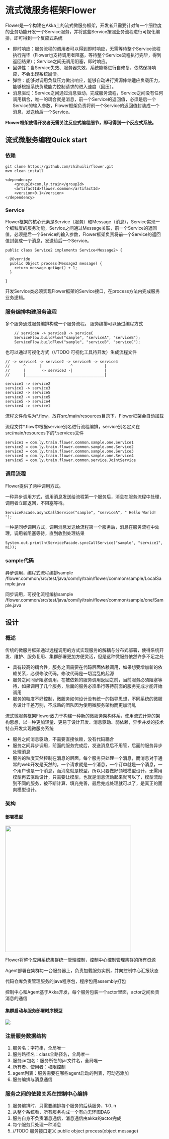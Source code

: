 # 流式微服务框架Flower
Flower是一个构建在Akka上的流式微服务框架，开发者只需要针对每一个细粒度的业务功能开发一个Service服务，并将这些Service按照业务流程进行可视化编排，即可得到一个反应式系统
* 即时响应：服务流程的调用者可以得到即时响应，无需等待整个Service流程执行完毕（Flower也支持调用者阻塞，等待整个Service流程执行完毕，得到返回结果）；Service之间无调用阻塞，即时响应。
* 回弹性：当Service失效、服务器失效，系统能够进行自修复，依然保持响应，不会出现系统崩溃。
* 弹性：能够对调用负载压力做出响应，能够自动进行资源伸缩适应负载压力，能够根据系统负载能力控制请求的进入速度（回压）。
* 消息驱动：Service之间通过消息驱动，完成服务流程，Service之间没有任何调用耦合，唯一的耦合就是消息，前一个Service的返回值，必须是后一个Service的输入参数，Flower框架负责将前一个Service的返回值封装成一个消息，发送给后一个Service。

**Flower框架使得开发者无需关注反应式编程细节，即可得到一个反应式系统。**

## 流式微服务编程Quick start

### 依赖
```
git clone https://github.com/zhihuili/flower.git
mvn clean install

<dependency>
	<groupId>com.ly.train</groupId>
	<artifactId>flower.common</artifactId>
	<version>0.1</version>
</dependency>
```
### Service
Flower框架的核心元素是Service（服务）和Message（消息），Service实现一个细粒度的服务功能，Service之间通过Message关联，前一个Service的返回值，必须是后一个Service的输入参数，Flower框架负责将前一个Service的返回值封装成一个消息，发送给后一个Service。
```
public class Service2 implements Service<Message2> {

  @Override
  public Object process(Message2 message) {
    return message.getAge() + 1;
  }

}
```
开发Service类必须实现Flower框架的Service接口，在process方法内完成服务业务逻辑。

### 服务编排构建服务流程
多个服务通过服务编排构成一个服务流程。
服务编排可以通过编程方式
```
    // serviceA -> serviceB -> serviceC
    ServiceFlow.buildFlow("sample", "serviceA", "serviceB");
    ServiceFlow.buildFlow("sample", "serviceB", "serviceC");
```

也可以通过可视化方式（//TODO 可视化工具待开发）生成流程文件
```
// -> service1 -> service2 -> service5 -> service4
//      ^      |             ^              |
//      |       -> service3 -|              |
//      |___________________________________|

service1 -> service2
service1 -> service3
service2 -> service5
service3 -> service5
service5 -> service4
service4 -> service1
```
流程文件命名为*.flow，放在src/main/resources目录下，Flower框架会自动加载

流程文件*.flow中根据service别名进行流程编排，service别名定义在src/main/resources下的*.services文件
```
service1 = com.ly.train.flower.common.sample.one.Service1
service2 = com.ly.train.flower.common.sample.one.Service2
service3 = com.ly.train.flower.common.sample.one.Service3
service4 = com.ly.train.flower.common.sample.one.Service4
service5 = com.ly.train.flower.common.service.JointService
```
### 调用流程
Flower提供了两种调用方式。

一种异步调用方式，调用消息发送给流程第一个服务后，消息在服务流程中处理，调用者立即返回，不阻塞等待。
```
ServiceFacade.asyncCallService("sample", "serviceA", " Hello World! ");
```
一种是同步调用方式，调用消息发送给流程第一个服务后，消息在服务流程中处理，调用者阻塞等待，直到收到处理结果
```
System.out.println(ServiceFacade.syncCallService("sample", "service1", m1));
```

### sample代码
异步调用，编程式流程编排sample
/flower.common/src/test/java/com/ly/train/flower/common/sample/LocalSample.java

同步调用，可视化流程编排sample
/flower.common/src/test/java/com/ly/train/flower/common/sample/one/Sample.java

## 设计

### 概述

传统的微服务框架通过远程调用的方式实现服务的解耦与分布式部署，使得系统开发、维护、服务复用、集群部署更加方便灵活，但是这种微服务依然许多不足之处

* 具有较高的耦合性，服务之间需要在代码层面依赖调用，如果想要增加新的依赖关系，必须修改代码，修改代码是一切混乱的起源
* 服务之间同步阻塞调用，在被依赖的服务调用返回之前，当前服务必须阻塞等待，如果调用了几个服务，后面的服务必须串行等待前面的服务完成才能开始调用
* 服务的粒度不好控制，微服务如何设计没有统一的指导思想，不同系统的微服务设计千差万别，不成熟的团队因为使用微服务架构而更加混乱

流式微服务框架Flower致力于构建一种新的微服务架构体系，使用流式计算的架构思想，以一种更加轻量、更易于设计开发、消息驱动、弱依赖，异步并发的技术特点开发实现微服务系统

* 服务之间消息驱动，不需要直接依赖，没有代码耦合
* 服务之间异步调用，前面的服务完成后，发送消息后不用管，后面的服务异步处理消息
* 服务的粒度天然控制在消息的层面，每个服务只处理一个消息，而消息对于通常的web开发是天然的，一个请求就是一个消息，一个订单就是一个消息，一个用户也是一个消息，而消息就是模型，所以只要做好领域模型设计，无需用模型再去驱动设计，只需要让模型，也就是消息流动起来就可以了，模型流动到不同的服务，被不断计算、填充完善，最后完成处理就可以了，是真正的面向模型设计。
 

### 架构
#### 部署模型
<img src="docs/img/dep.png" height="400"/>

Flower将整个应用系统集群统一管理控制，控制中心控制管理集群的所有资源

Agent部署在集群每一台服务器上，负责加载服务实例，并向控制中心汇报状态

代码仓库负责管理服务的java程序包，程序包用assembly打包

控制中心和Agent基于Akka开发，每个服务包装一个actor里面，actor之间负责消息的通信

 

#### 集群启动与服务部署时序模型
![](docs/img/dep_seq.png)



### 注册服务数据结构
1. 服务名：字符串，全局唯一
2. 服务路径名：class全路径名，全局唯一
3. 服务jar包名：服务所在的jar文件名，全局唯一
4. 所有者、使用者：权限控制
5. agent列表：服务需要在哪些agent启动的列表，可动态添加
6. 服务编排与消息通信

### 服务之间的依赖关系在控制中心编排
1. 服务编排时，只需要编排每个服务的后续服务，1:0..n
2. 从整个系统看，所有服务构成一个有向无环图DAG
1. 服务自身不负责消息通信，消息通信由akka的actor完成
1. 每个服务只处理一种消息
1. //TODO 服务接口定义 public object process(object message)

